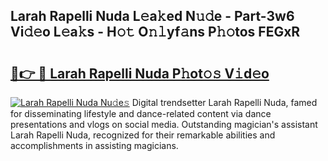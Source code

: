 ## Larah Rapelli Nuda L𝚎a𝚔ed N𝚞𝚍e - Part-3w6 Vi𝚍𝚎o L𝚎a𝚔s - H𝚘𝚝 O𝚗𝚕yf𝚊ns P𝚑𝚘tos FEGxR

# <h2><a href="http://kf3w69.oniu.top/?m=Larah+Rapelli+Nuda">🔗👉 🔴 Larah Rapelli Nuda P𝚑ot𝚘𝚜 V𝚒d𝚎o</a></h2>

[![Larah Rapelli Nuda Nu𝚍e𝚜](https://i.imgur.com/0qMVB7G.gif)](http://kf3w69.oniu.top/?m=Larah+Rapelli+Nuda)
Digital trendsetter Larah Rapelli Nuda, famed for disseminating lifestyle and dance-related content via dance presentations and vlogs on social media. Outstanding magician's assistant Larah Rapelli Nuda, recognized for their remarkable abilities and accomplishments in assisting magicians.  
